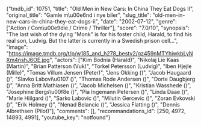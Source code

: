 {"tmdb_id": 10751, "title": "Old Men in New Cars: In China They Eat Dogs II", "original_title": "Gamle m\u00e6nd i nye biler", "slug_title": "old-men-in-new-cars-in-china-they-eat-dogs-ii", "date": "2002-07-12", "genre": ["Action / Com\u00e9die / Crime / Thriller"], "score": "7.0/10", "synopsis": "The last wish of the dying \"Monk\" is for his foster child, Harald, to find his real son, Ludvig. But the latter is currently in a Swedish prison cell...", "image": "https://image.tmdb.org/t/p/w185_and_h278_bestv2/gz459nMTYhiwkbLyNXm4nshJ6OE.jpg", "actors": ["Kim Bodnia (Harald)", "Nikolaj Lie Kaas (Martin)", "Brian Patterson (Vuk)", "Torkel Petersson (Ludvig)", "Iben Hjejle (Mille)", "Tomas Villum Jensen (Peter)", "Jens Okking ()", "Jacob Haugaard ()", "Slavko Labovi\u0107 ()", "Thomas Rode Andersen ()", "Dorte Daugbjerg ()", "Anna Britt Mathiasen ()", "Jacob Michelsen ()", "Kristian Wasshede ()", "Josephine Bergs\u00f8e ()", "Pia Ingemann Petersen ()", "Linda Daae ()", "Marie Hiilgard ()", "Sarko Labovic ()", "Milutin Gercevic ()", "Zoran Evkovski ()", "Erik Holmey ()", "Nenad Belancic ()", "Jessica Flatting ()", "Dennis Albrethsen (Pilot)"], "comments": [], "recommandations_id": [250, 4972, 14893, 4991], "youtube_key": "notfound"}